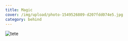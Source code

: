 ```yaml
---
title: Magic
cover: /img/upload/photo-1549526809-d207fdd074e5.jpg
category: behind
---
```

![tete](/img/upload/profile.jpg "sdfsdf")
